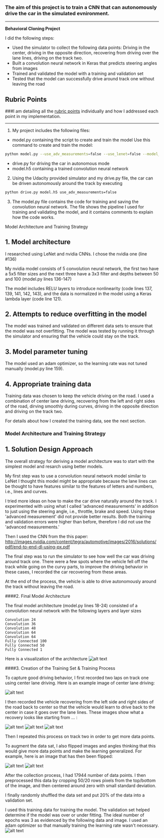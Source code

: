 ### The aim of this project is to train a CNN that can autonomously drive the car in the simulated evnironment. 

---

**Behavioral Cloning Project**

I did the following steps:

* Used the simulator to collect the following data points: Driving in the center, driving in the opposite direction, recovering from driving over the lane lines, driving on the track two.
* Built a convolution neural network in Keras that predicts steering angles from images
* Trained and validated the model with a training and validation set
* Tested that the model can successfully drive around track one without leaving the road

[//]: # (Image References)

[image1]: ./model.png "Model Visualization"
[image2]: ./center.jpg "Example Center Image"
[image3]: ./recover-1.jpg "Recovery Image 1"
[image4]: ./recover-2.jpg "Recovery Image 2"
[image5]: ./recover-3.jpg "Recovery Image 3"
[image6]: ./orig.jpg "Normal Image"
[image7]: ./flipped.jpg "Flipped Image"
[image8]: ./history.png "History"

## Rubric Points
###I am detailing all the [rubric points](https://review.udacity.com/#!/rubrics/432/view) individually and how I addressed each point in my implementation.  

---
1. My project includes the following files:
* model.py containing the script to create and train the model
Use this command to create and train the model: 
```sh 
python model.py --use_adv_measurements=false --use_lenet=false --model_name=model.h5 --use_side_images=true --data=data,data-turning,data-recovering,data-recover-3,data-recover-2,data-turning-2
```
* drive.py for driving the car in autonomous mode
* model.h5 containing a trained convolution neural network 


2. Using the Udacity provided simulator and my drive.py file, the car can be driven autonomously around the track by executing 
```sh
python drive.py model.h5 use_adv_measurements=false
```

3. The model.py file contains the code for training and saving the convolution neural network. The file shows the pipeline I used for training and validating the model, and it contains comments to explain how the code works.

Model Architecture and Training Strategy

## 1. Model architecture
I researched using LeNet and nvidia CNNs. I chose the nvidia one (line #136)

My nvidia model consists of 5 convolution neural network, the first two have a 5x5 filter sizes and the next three have a 3x3 filter and depths between 50 and 100 (model.py lines 136-147) 

The model includes RELU layers to introduce nonlinearity (code lines 137, 139, 141, 142, 143), and the data is normalized in the model using a Keras lambda layer (code line 121). 

## 2. Attempts to reduce overfitting in the model

The model was trained and validated on different data sets to ensure that the model was not overfitting. The model was tested by running it through the simulator and ensuring that the vehicle could stay on the track.


## 3. Model parameter tuning

The model used an adam optimizer, so the learning rate was not tuned manually (model.py line 159).

## 4. Appropriate training data

Training data was chosen to keep the vehicle driving on the road. I used a combination of center lane driving, recovering from the left and right sides of the road, dirving smoothly during curves, driving in the opposite direction and driving on the track two. 

For details about how I created the training data, see the next section. 

### Model Architecture and Training Strategy

## 1. Solution Design Approach

The overall strategy for deriving a model architecture was to start with the simplest model and resarch using better models.

My first step was to use a convolution neural network model similar to LeNet I thought this model might be appropriate because the lane lines can be thought to have features similar to the features of letters and numbers, i.e., lines and curves.

I tried more ideas on how to make the car drive naturally around the track. I experimented with using what I called 'advanced measurements' in addition to just using the steering angle, i.e., throttle, brake and speed. Using these 'advanced measurement' did not provide better results. Both the training and validation errors were higher than before, therefore I did not use the 'advanced measurements.' 

Then I used the CNN from the this paper: http://images.nvidia.com/content/tegra/automotive/images/2016/solutions/pdf/end-to-end-dl-using-px.pdf 

The final step was to run the simulator to see how well the car was driving around track one. There were a few spots where the vehicle fell off the track while going on the curvy parts, to improve the driving behavior in these cases, I recorded the car recovering from these areas.

At the end of the process, the vehicle is able to drive autonomously around the track without leaving the road.

####2. Final Model Architecture

The final model architecture (model.py lines 18-24) consisted of a convolution neural network with the following layers and layer sizes

    Convolution 24
    Convolution 36
    Convolution 48
    Convolution 64
    Convolution 64
    Fully Connected 100
    Fully Connected 50
    Fully Connected 1

Here is a visualization of the architecture
![alt text][image1]

####3. Creation of the Training Set & Training Process

To capture good driving behavior, I first recorded two laps on track one using center lane driving. Here is an example image of center lane driving:

![alt text][image2]

I then recorded the vehicle recovering from the left side and right sides of the road back to center so that the vehicle would learn to drive back to the center in case it goes over the lane lines.  These images show what a recovery looks like starting from ... :

![alt text][image3]
![alt text][image4]
![alt text][image5]

Then I repeated this process on track two in order to get more data points.

To augment the data sat, I also flipped images and angles thinking that this would give more data points and make the learning generalized. For example, here is an image that has then been flipped:

![alt text][image6]
![alt text][image7]

After the collection process, I had 17944 number of data points. I then preprocessed this data by cropping 50/20 rows pixels from the top/bottom of the image, and then centered around zero with small standard deviation. 

I finally randomly shuffled the data set and put 20% of the data into a validation set. 

I used this training data for training the model. The validation set helped determine if the model was over or under fitting. The ideal number of epochs was 3 as evidenced by the following data and image. I used an adam optimizer so that manually training the learning rate wasn't necessary.
![alt text][image8]
